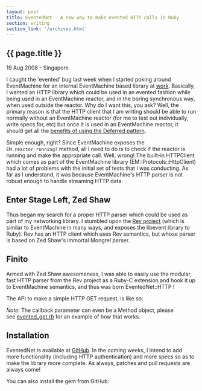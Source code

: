 ```yaml
--- 
layout: post
title: EventedNet - A new way to make evented HTTP calls in Ruby
section: writing
section_link: '/archives.html'
---
```


## {{ page.title }}

19 Aug 2008 - Singapore

I caught the 'evented' bug last week when I started poking around EventMachine for an internal EventMachine based library at [work](http://www.wego.com). Basically, I wanted an HTTP library which could be used in an evented fashion while being used in an EventMachine reactor, and in the boring synchronous way, when used outside the reactor. Why do I want this, you ask? Well, the primary reason is that the HTTP client that I am writing should be able to run normally without an EventMachine reactor (for me to test out individually, write specs for, etc) but once it is used in an EventMachine reactor, it should get all the [benefits of using the Deferred pattern](http://igvita.com/2008/05/27/ruby-eventmachine-the-speed-demon).

Simple enough, right? Since EventMachine exposes the <code>EM.reactor_running?</code> method, all I need to do is to check if the reactor is running and make the appropriate call. Well, wrong! The built-in HTTPClient which comes as part of the EventMachine library (EM::Protocols::HttpClient) had a lot of problems with the initial set of tests that I was conducting. As far as I understand, it was because EventMachine's HTTP parser is not robust enough to handle streaming HTTP data.

## Enter Stage Left, Zed Shaw

Thus began my search for a proper HTTP parser which could be used as part of my networking library. I stumbled upon the [Rev project](http://rev.rubyforge.org/) (which is similar to EventMachine in many ways, and exposes the libevent library to Ruby). Rev has an HTTP client which uses Rev semantics, but whose parser is based on Zed Shaw's immortal Mongrel parser.

## Finito

Armed with Zed Shaw awesomeness, I was able to easily use the modular, fast HTTP parser from the Rev project as a Ruby-C extension and hook it up to EventMachine semantics, and thus was born EventedNet::HTTP !

The API to make a simple HTTP GET request, is like so:


<script src="http://gist.github.com/142171.js">  </script>

*Note:* The callback parameter can even be a Method object, please see [evented_get.rb](http://github.com/arunthampi/evented_net/tree/master/examples/evented_get.rb) for an example of how that works.

## Installation

EventedNet is available at [GitHub](http://github.com/arunthampi/evented_net/tree/master). In the coming weeks, I intend to add more functionality (including HTTP authentication) and more specs so as to make the library more complete. As always, patches and pull requests are always come!

You can also install the gem from GitHub:

<script src="http://gist.github.com/142174.js">  </script>
